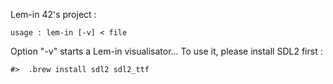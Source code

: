 Lem-in 42's project :

	usage : lem-in [-v] < file

Option "-v" starts a Lem-in visualisator...
To use it, please install SDL2 first :

	#>	.brew install sdl2 sdl2_ttf
